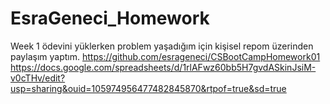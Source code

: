 # EsraGeneci_Homework

Week 1 ödevini yüklerken problem yaşadığım için kişisel repom üzerinden paylaşım yaptım.
https://github.com/esrageneci/CSBootCampHomework01
https://docs.google.com/spreadsheets/d/1rlAFwz60bb5H7gvdASkinJsiM-v0cTHv/edit?usp=sharing&ouid=105974956477482845870&rtpof=true&sd=true
